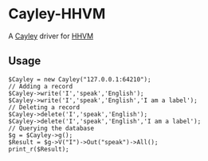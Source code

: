 # Cayley-HHVM
A [Cayley][Cayley-Repo] driver for [HHVM][HHVM-Repo]

## Usage
```hack
$Cayley = new Cayley("127.0.0.1:64210");
// Adding a record
$Cayley->write('I','speak','English');
$Cayley->write('I','speak','English','I am a label');
// Deleting a record
$Cayley->delete('I','speak','English');
$Cayley->delete('I','speak','English','I am a label');
// Querying the database
$g = $Cayley->g();
$Result = $g->V("I")->Out("speak")->All();
print_r($Result);
```

[Cayley-Repo]:https://github.com/google/cayley
[HHVM-Repo]:https://github.com/facebook/hhvm
